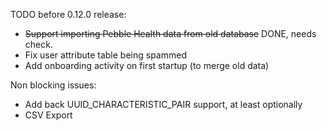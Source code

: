 TODO before 0.12.0 release:

* ~~Support importing Pebble Health data from old database~~ DONE, needs check.
* Fix user attribute table being spammed
* Add onboarding activity on first startup (to merge old data)

Non blocking issues:

* Add back UUID_CHARACTERISTIC_PAIR support, at least optionally
* CSV Export
